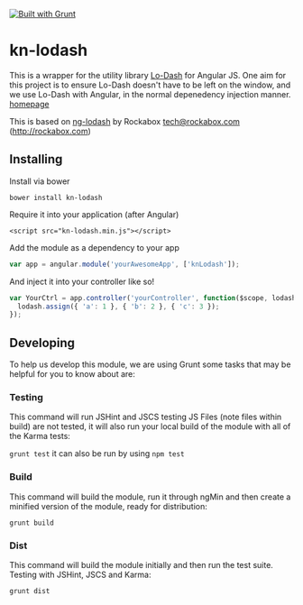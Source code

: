 [![Built with Grunt](https://cdn.gruntjs.com/builtwith.png)](http://gruntjs.com/)


kn-lodash
=========

This is a wrapper for the utility library [Lo-Dash](http://lodash.com/) for
Angular JS. One aim for this project is to ensure Lo-Dash doesn't have to be
left on the window, and we use Lo-Dash with Angular, in the normal depenedency injection manner. [homepage](https://github.com/edahood/kn-lodash.git)

This is based on [ng-lodash](https://github.com/rockabox/ng-lodash) by Rockabox <tech@rockabox.com> (http://rockabox.com)

## Installing
Install via bower

```bower install kn-lodash```

Require it into your application (after Angular)

```<script src="kn-lodash.min.js"></script>```

Add the module as a dependency to your app

```js
var app = angular.module('yourAwesomeApp', ['knLodash']);
```

And inject it into your controller like so!

```js
var YourCtrl = app.controller('yourController', function($scope, lodash) {
  lodash.assign({ 'a': 1 }, { 'b': 2 }, { 'c': 3 });
});
```

## Developing

To help us develop this module, we are using Grunt some tasks that may be
helpful for you to know about are:

### Testing

This command will run JSHint and JSCS testing JS Files (note files within build)
are not tested, it will also run your local build of the module with all of the
Karma tests:

```grunt test``` it can also be run by using ```npm test```

### Build

This command will build the module, run it through ngMin and then create a
minified version of the module, ready for distribution:

```grunt build```

### Dist

This command will build the module initially and then run the test suite.
Testing with JSHint, JSCS and Karma:

```grunt dist```
